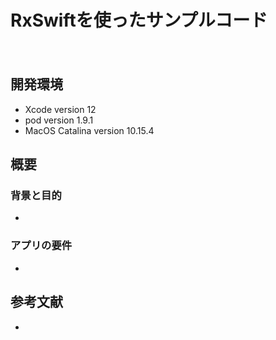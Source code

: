 RxSwiftを使ったサンプルコード
====
　
## 開発環境
- Xcode version 12
- pod version 1.9.1
- MacOS Catalina version 10.15.4

## 概要
### 背景と目的
- 

### アプリの要件
- 

## 参考文献
- 


